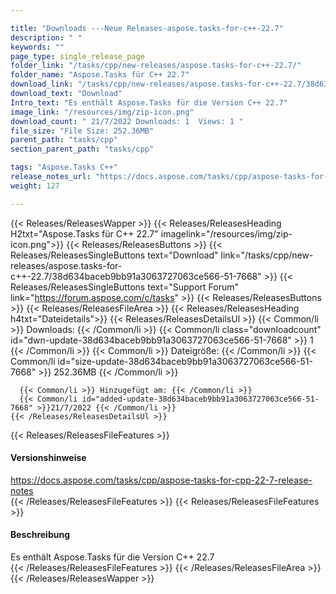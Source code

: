 ```yaml
---

title: "Downloads ---Neue Releases-aspose.tasks-for-c++-22.7"
description: " "
keywords: ""
page_type: single_release_page
folder_link: "/tasks/cpp/new-releases/aspose.tasks-for-c++-22.7/"
folder_name: "Aspose.Tasks für C++ 22.7"
download_link: "/tasks/cpp/new-releases/aspose.tasks-for-c++-22.7/38d634baceb9bb91a3063727063ce566-51-7668"
download_text: "Download"
Intro_text: "Es enthält Aspose.Tasks für die Version C++ 22.7"
image_link: "/resources/img/zip-icon.png"
download_count: " 21/7/2022 Downloads: 1  Views: 1 "
file_size: "File Size: 252.36MB"
parent_path: "tasks/cpp"
section_parent_path: "tasks/cpp"

tags: "Aspose.Tasks C++"
release_notes_url: "https://docs.aspose.com/tasks/cpp/aspose-tasks-for-cpp-22-7-release-notes"
weight: 127

---
```


{{< Releases/ReleasesWapper >}}
  {{< Releases/ReleasesHeading H2txt="Aspose.Tasks für C++ 22.7" imagelink="/resources/img/zip-icon.png">}}
  {{< Releases/ReleasesButtons >}}
    {{< Releases/ReleasesSingleButtons text="Download" link="/tasks/cpp/new-releases/aspose.tasks-for-c++-22.7/38d634baceb9bb91a3063727063ce566-51-7668" >}}
    {{< Releases/ReleasesSingleButtons text="Support Forum" link="https://forum.aspose.com/c/tasks" >}}
  {{< Releases/ReleasesButtons >}}
  {{< Releases/ReleasesFileArea >}}
    {{< Releases/ReleasesHeading h4txt="Dateidetails">}}
    {{< Releases/ReleasesDetailsUl >}}
      {{< Common/li >}} Downloads: {{< /Common/li >}}
      {{< Common/li class="downloadcount" id="dwn-update-38d634baceb9bb91a3063727063ce566-51-7668" >}} 1 {{< /Common/li >}}
      {{< Common/li >}} Dateigröße: {{< /Common/li >}}
      {{< Common/li id="size-update-38d634baceb9bb91a3063727063ce566-51-7668" >}} 252.36MB {{< /Common/li >}}

      {{< Common/li >}} Hinzugefügt am: {{< /Common/li >}}
      {{< Common/li id="added-update-38d634baceb9bb91a3063727063ce566-51-7668" >}}21/7/2022 {{< /Common/li >}}
    {{< /Releases/ReleasesDetailsUl >}}

  {{< Releases/ReleasesFileFeatures >}}
      <h4>Versionshinweise</h4><div> <a href='https://docs.aspose.com/tasks/cpp/aspose-tasks-for-cpp-22-7-release-notes'>https://docs.aspose.com/tasks/cpp/aspose-tasks-for-cpp-22-7-release-notes</a></div>
  {{< /Releases/ReleasesFileFeatures >}}
  {{< Releases/ReleasesFileFeatures >}}
      <h4>Beschreibung</h4><div class="HTMLDescription"> Es enthält Aspose.Tasks für die Version C++ 22.7</div>
  {{< /Releases/ReleasesFileFeatures >}}
 {{< /Releases/ReleasesFileArea >}}
{{< /Releases/ReleasesWapper >}}



